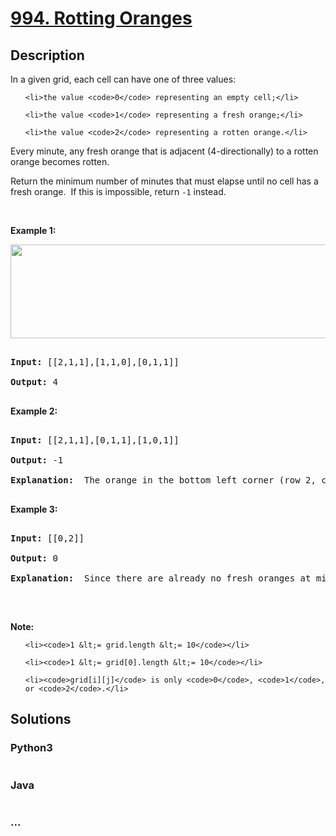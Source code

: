 # [994. Rotting Oranges](https://leetcode.com/problems/rotting-oranges)

## Description
<p>In a given grid, each cell can have one of three&nbsp;values:</p>



<ul>

	<li>the value <code>0</code> representing an empty cell;</li>

	<li>the value <code>1</code> representing a fresh orange;</li>

	<li>the value <code>2</code> representing a rotten orange.</li>

</ul>



<p>Every minute, any fresh orange that is adjacent (4-directionally) to a rotten orange becomes rotten.</p>



<p>Return the minimum number of minutes that must elapse until no cell has a fresh orange.&nbsp; If this is impossible, return <code>-1</code> instead.</p>



<p>&nbsp;</p>



<div>

<p><strong>Example 1:</strong></p>



<p><strong><img alt="" src="https://assets.leetcode.com/uploads/2019/02/16/oranges.png" style="width: 712px; height: 150px;" /></strong></p>



<pre>

<strong>Input: </strong><span id="example-input-1-1">[[2,1,1],[1,1,0],[0,1,1]]</span>

<strong>Output: </strong><span id="example-output-1">4</span>

</pre>



<div>

<p><strong>Example 2:</strong></p>



<pre>

<strong>Input: </strong><span id="example-input-2-1">[[2,1,1],[0,1,1],[1,0,1]]</span>

<strong>Output: </strong><span id="example-output-2">-1</span>

<strong>Explanation: </strong> The orange in the bottom left corner (row 2, column 0) is never rotten, because rotting only happens 4-directionally.

</pre>



<div>

<p><strong>Example 3:</strong></p>



<pre>

<strong>Input: </strong><span id="example-input-3-1">[[0,2]]</span>

<strong>Output: </strong><span id="example-output-3">0</span>

<strong>Explanation: </strong> Since there are already no fresh oranges at minute 0, the answer is just 0.

</pre>



<p>&nbsp;</p>



<p><strong>Note:</strong></p>



<ol>

	<li><code>1 &lt;= grid.length &lt;= 10</code></li>

	<li><code>1 &lt;= grid[0].length &lt;= 10</code></li>

	<li><code>grid[i][j]</code> is only <code>0</code>, <code>1</code>, or <code>2</code>.</li>

</ol>

</div>

</div>

</div>


## Solutions


<!-- tabs:start -->

### **Python3**

```python

```

### **Java**

```java

```

### **...**
```

```

<!-- tabs:end -->